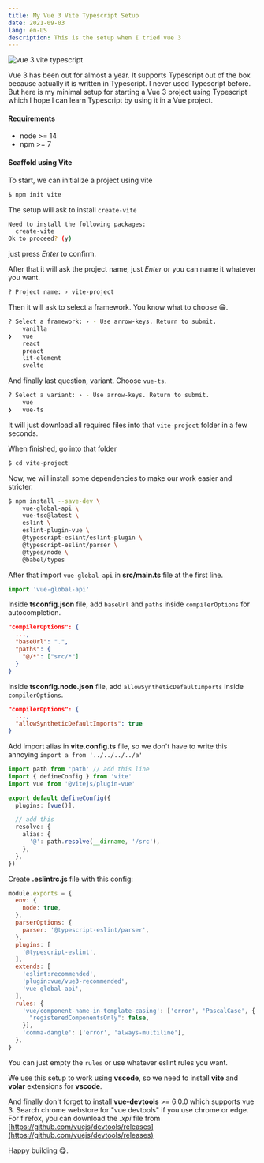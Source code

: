 ```yaml
---
title: My Vue 3 Vite Typescript Setup
date: 2021-09-03
lang: en-US
description: This is the setup when I tried vue 3
---
```


![vue 3 vite typescript](/images/vue-3-vite-typescript.svg)

Vue 3 has been out for almost a year. It supports Typescript out of the box because actually it is written in Typescript. I never used Typescript before. But here is my minimal setup for starting a Vue 3 project using Typescript which I hope I can learn Typescript by using it in a Vue project.

#### Requirements

- node >= 14
- npm >= 7

#### Scaffold using Vite

To start, we can initialize a project using vite

```bash
$ npm init vite
```

The setup will ask to install `create-vite`

```bash
Need to install the following packages:
  create-vite
Ok to proceed? (y)
```

just press _Enter_ to confirm.

After that it will ask the project name, just _Enter_ or you can name it whatever you want.

```bash
? Project name: › vite-project
```

Then it will ask to select a framework. You know what to choose 😁.

```bash
? Select a framework: › - Use arrow-keys. Return to submit.
    vanilla
❯   vue
    react
    preact
    lit-element
    svelte
```

And finally last question, variant. Choose `vue-ts`.

```bash
? Select a variant: › - Use arrow-keys. Return to submit.
    vue
❯   vue-ts
```

It will just download all required files into that `vite-project` folder in a few seconds.

When finished, go into that folder

```bash
$ cd vite-project
```

Now, we will install some dependencies to make our work easier and stricter.

```bash
$ npm install --save-dev \
    vue-global-api \
    vue-tsc@latest \
    eslint \
    eslint-plugin-vue \
    @typescript-eslint/eslint-plugin \
    @typescript-eslint/parser \
    @types/node \
    @babel/types
```

After that import `vue-global-api` in __src/main.ts__ file at the first line.

```typescript
import 'vue-global-api'
```

Inside __tsconfig.json__ file, add `baseUrl` and `paths` inside `compilerOptions` for autocompletion.

```json
"compilerOptions": {
  ...,
  "baseUrl": ".",
  "paths": {
    "@/*": ["src/*"]
  }
}
```

Inside __tsconfig.node.json__ file, add `allowSyntheticDefaultImports` inside `compilerOptions`.

```json
"compilerOptions": {
  ...,
  "allowSyntheticDefaultImports": true
}
```

Add import alias in __vite.config.ts__ file, so we don't have to write this annoying `import a from '../../../../a'`

```typescript
import path from 'path' // add this line
import { defineConfig } from 'vite'
import vue from '@vitejs/plugin-vue'

export default defineConfig({
  plugins: [vue()],

  // add this
  resolve: {
    alias: {
      '@': path.resolve(__dirname, '/src'),
    },
  },
})
```

Create __.eslintrc.js__ file with this config:

```javascript
module.exports = {
  env: {
    node: true,
  },
  parserOptions: {
    parser: '@typescript-eslint/parser',
  },
  plugins: [
    '@typescript-eslint',
  ],
  extends: [
    'eslint:recommended',
    'plugin:vue/vue3-recommended',
    'vue-global-api',
  ],
  rules: {
    'vue/component-name-in-template-casing': ['error', 'PascalCase', {
      "registeredComponentsOnly": false,
    }],
    'comma-dangle': ['error', 'always-multiline'],
  },
}
```

You can just empty the `rules` or use whatever eslint rules you want.

We use this setup to work using __vscode__, so we need to install __vite__ and __volar__ extensions for __vscode__.

And finally don't forget to install __vue-devtools__ >= 6.0.0 which supports vue 3. Search chrome webstore for "vue devtools" if you use chrome or edge. For firefox, you can download the _.xpi_ file from [https://github.com/vuejs/devtools/releases](https://github.com/vuejs/devtools/releases)

Happy building 😋.
